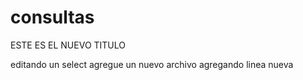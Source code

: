 # consultas

ESTE ES EL NUEVO TITULO

editando un select
agregue un nuevo archivo
agregando linea nueva
